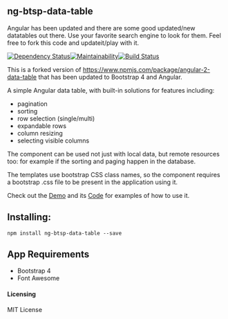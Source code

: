 ## ng-btsp-data-table

Angular has been updated and there are some good updated/new datatables out there. Use your favorite search engine to look for them. Feel free to fork this code and updateit/play with it. 

[![Dependency Status](https://www.versioneye.com/user/projects/59efeb5a15f0d71dd281af2e/badge.svg?style=flat-square)](https://www.versioneye.com/user/projects/59efeb5a15f0d71dd281af2e)[![Maintainability](https://api.codeclimate.com/v1/badges/16da90739885686711a3/maintainability)](https://codeclimate.com/github/afermon/angular-4-data-table-bootstrap-4/maintainability)[![Build Status](https://travis-ci.org/afermon/angular-4-data-table-bootstrap-4.svg?branch=master)](https://travis-ci.org/afermon/angular-4-data-table-bootstrap-4)

This is a forked version of https://www.npmjs.com/package/angular-2-data-table that has been updated to Bootstrap 4 and Angular.

A simple Angular data table, with built-in solutions for features including:

* pagination
* sorting
* row selection (single/multi)
* expandable rows
* column resizing
* selecting visible columns

The component can be used not just with local data, but remote resources too: for example if the sorting and paging happen in the database.

The templates use bootstrap CSS class names, so the component requires a bootstrap .css file to be present in the application using it.

Check out the [Demo](https://afermon.github.io/angular-4-data-table-bootstrap-4-demo) and its [Code](https://github.com/afermon/angular-4-data-table-bootstrap-4-demo) for examples of how to use it.

## Installing:
`npm install ng-btsp-data-table --save`

## App Requirements
* Bootstrap 4
* Font Awesome 

#### Licensing
MIT License

